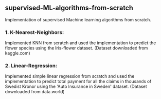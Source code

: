 ## supervised-ML-algorithms-from-scratch

Implementation of supervised Machine learning algorithms from scratch.

### 1. K-Nearest-Neighbors:
Implemented KNN from scratch and used the implementation to predict the flower species  using the Iris-flower dataset.
(Dataset downloaded from kaggle.com)

### 2. Linear-Regression:
Implemented simple linear regression from scratch and used the implementation to predict total payment for all the claims in thousands of Swedist Kronor using the 'Auto Insurance in Sweden' dataset.
(Dataset downloaded from data.world)
